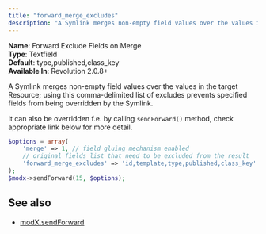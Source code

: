 ```yaml
---
title: "forward_merge_excludes"
description: "A Symlink merges non-empty field values over the values in the target Resource"
---
```


**Name**: Forward Exclude Fields on Merge  
**Type**: Textfield  
**Default**: type,published,class\_key  
**Available In**: Revolution 2.0.8+

A Symlink merges non-empty field values over the values in the target Resource; using this comma-delimited list of excludes prevents specified fields from being overridden by the Symlink.

It can also be overridden f.e. by calling `sendForward()` method, check appropriate link below for more detail.

``` php
$options = array(
	'merge' => 1, // field gluing mechanism enabled
	// original fields list that need to be excluded from the result
	'forward_merge_excludes' => 'id,template,type,published,class_key'
);
$modx->sendForward(15, $options);
```

## See also

-   [modX.sendForward](extending-modx/modx-class/reference/modx.sendforward)
